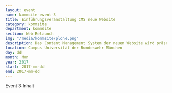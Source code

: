 ```yaml
---
layout: event
name: kommsite-event-3
title: Einführungsveranstaltung CMS neue Website
category: kommsite
department: kommsite
section: Web Relaunch
img: "/media/kommsite/plone.png"
description: Das Content Management System der neuen Website wird präsentiert und erste Schritte erläutert.
location: Campus Universität der Bundeswehr München
day: dd
month: Mon
year: 2017
start: 2017-mm-dd
end: 2017-mm-dd
---
```


Event 3 Inhalt